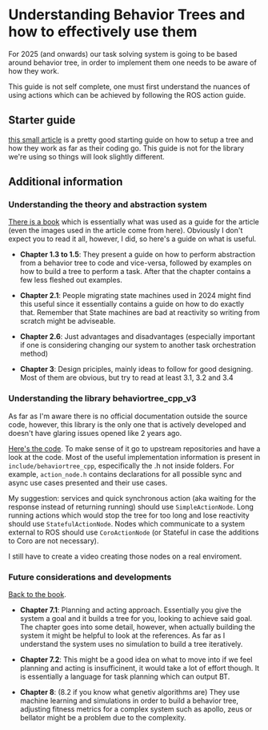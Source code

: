 # Understanding Behavior Trees and how to effectively use them

For 2025 (and onwards) our task solving system is going to be based around behavior tree, in order to implement them one needs to be aware of how they work.

This guide is not self complete, one must first understand the nuances of using actions which can be achieved by following the ROS action guide.

## Starter guide

[this small article](https://medium.com/@nullbyte.in/behavior-trees-for-ros2-part-1-unlocking-advanced-robotic-decision-making-and-control-7856582fb812
) is a pretty good starting guide on how to setup a tree and how they work as far as their coding go. This guide is not for the library we're using so things will look slightly different.

## Additional information

### Understanding the theory and abstraction system

[There is a book](https://arxiv.org/abs/1709.00084) which is essentially what was used as a guide for the article (even the images used in the article come from here). Obviously I don't expect you to read it all, however, I did, so here's a guide on what is useful.

- **Chapter 1.3 to 1.5**: They present a guide on how to perform abstraction from a behavior tree to code and vice-versa, followed by examples on how to build a tree to perform a task. After that the chapter contains a few less fleshed out examples.

- **Chapter 2.1**: People migrating state machines used in 2024 might find this useful since it essentially contains a guide on how to do exactly that. Remember that State machines are bad at reactivity so writing from scratch might be adviseable.

- **Chapter 2.6**: Just advantages and disadvantages (especially important if one is considering changing our system to another task orchestration method)

- **Chapter 3**: Design priciples, mainly ideas to follow for good designing. Most of them are obvious, but try to read at least 3.1, 3.2 and 3.4

### Understanding the library behaviortree_cpp_v3

As far as I'm aware there is no official documentation outside the source code, however, this library is the only one that is actively developed and doesn't have glaring issues opened like 2 years ago.

[Here's the code](https://github.com/BehaviorTree/behaviortree_cpp_v3-release). To make sense of it go to upstream repositories and have a look at the code. Most of the useful implementation information is present in `include/behaviortree_cpp`, especifically the .h not inside folders. For example, `action_node.h` contains declarations for all possible sync and async use cases presented and their use cases.

My suggestion: services and quick synchronous action (aka waiting for the response instead of returning running) should use `SimpleActionNode`. Long running actions which would stop the tree for too long and lose reactivity should use `StatefulActionNode`. Nodes which communicate to a system external to ROS should use `CoroActionNode` (or Stateful in case the additions to Coro are not necessary).

I still have to create a video creating those nodes on a real enviroment.

### Future considerations and developments

[Back to the book](https://arxiv.org/abs/1709.00084).

- **Chapter 7.1**: Planning and acting approach. Essentially you give the system a goal and it builds a tree for you, looking to achieve said goal. The chapter goes into some detail, however, when actually building the system it might be helpful to look at the references. As far as I understand the system uses no simulation to build a tree iteratively.

- **Chapter 7.2**: This might be a good idea on what to move into if we feel planning and acting is insufficinent, it would take a lot of effort though. It is essentially a language for task planning which can output BT.

- **Chapter 8**: (8.2 if you know what genetiv algorithms are) They use machine learning and simulations in order to build a behavior tree, adjusting fitness metrics for a complex system such as apollo, zeus or bellator might be a problem due to the complexity.
